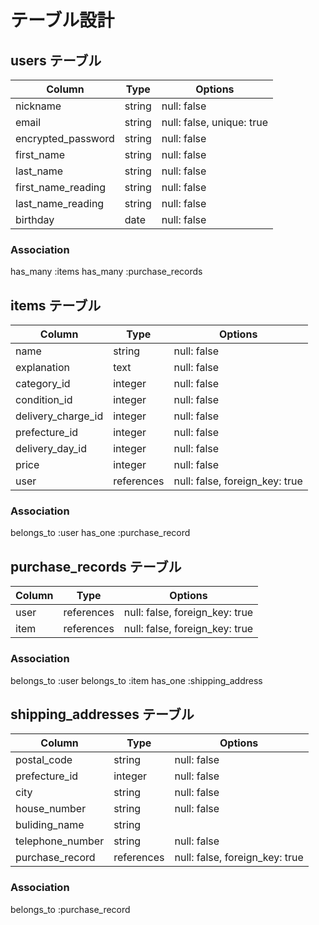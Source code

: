 # テーブル設計

## users テーブル

| Column             | Type   | Options                         | 
| ------------------ | ------ | ------------------------------- | 
| nickname           | string | null: false                     | 
| email              | string | null: false, unique: true       |
| encrypted_password | string | null: false                     | 
| first_name         | string | null: false                     | 
| last_name          | string | null: false                     | 
| first_name_reading | string | null: false                     | 
| last_name_reading  | string | null: false                     | 
| birthday           | date   | null: false                     | 

### Association
has_many :items
has_many :purchase_records

## items テーブル

| Column             | Type       | Options                        | 
| -------------------| ---------- | -------------------------------| 
| name               | string     | null: false                    | 
| explanation        | text       | null: false                    | 
| category_id        | integer    | null: false                    | 
| condition_id       | integer    | null: false                    | 
| delivery_charge_id | integer    | null: false                    | 
| prefecture_id      | integer    | null: false                    | 
| delivery_day_id    | integer    | null: false                    | 
| price              | integer    | null: false                    | 
| user               | references | null: false, foreign_key: true | 

### Association
belongs_to :user
has_one    :purchase_record

## purchase_records テーブル

| Column           | Type       | Options                        | 
| ---------------- | ---------- | ------------------------------ | 
| user             | references | null: false, foreign_key: true | 
| item             | references | null: false, foreign_key: true | 

### Association
belongs_to :user
belongs_to :item
has_one    :shipping_address

## shipping_addresses テーブル

| Column           | Type        | Options                        | 
| ---------------- | ----------- | ------------------------------ | 
| postal_code      | string      | null: false                    | 
| prefecture_id    | integer     | null: false                    | 
| city             | string      | null: false                    | 
| house_number     | string      | null: false                    | 
| buliding_name    | string      |                                | 
| telephone_number | string      | null: false                    |
| purchase_record  | references  | null: false, foreign_key: true | 

### Association
belongs_to :purchase_record
